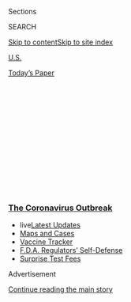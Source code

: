 <div id="app">

<div>

<div>

<div>

<div class="NYTAppHideMasthead css-1q2w90k e1suatyy0">

<div class="section css-ui9rw0 e1suatyy2">

<div class="css-eph4ug er09x8g0">

<div class="css-6n7j50">

</div>

<span class="css-1dv1kvn">Sections</span>

<div class="css-10488qs">

<span class="css-1dv1kvn">SEARCH</span>

</div>

[Skip to content](#site-content)[Skip to site
index](#site-index)

</div>

<div id="masthead-section-label" class="css-1wr3we4 eaxe0e00">

[U.S.](https://www.nytimes3xbfgragh.onion/section/us)

</div>

<div class="css-10698na e1huz5gh0">

</div>

</div>

<div id="masthead-bar-one" class="section hasLinks css-15hmgas e1csuq9d3">

<div class="css-uqyvli e1csuq9d0">

</div>

<div class="css-1uqjmks e1csuq9d1">

</div>

<div class="css-9e9ivx">

[](https://myaccount.nytimes3xbfgragh.onion/auth/login?response_type=cookie&client_id=vi)

</div>

<div class="css-1bvtpon e1csuq9d2">

[Today’s
Paper](https://www.nytimes3xbfgragh.onion/section/todayspaper)

</div>

</div>

</div>

</div>

<div data-aria-hidden="false">

<div id="site-content" data-role="main">

<div>

<div class="css-1aor85t" style="opacity:0.000000001;z-index:-1;visibility:hidden">

<div class="css-1hqnpie">

<div class="css-epjblv">

<span class="css-17xtcya">[U.S.](/section/us)</span><span class="css-x15j1o">|</span><span class="css-fwqvlz">Are
You Lying More in the Pandemic? Some Certainly
Are</span>

</div>

<div class="css-k008qs">

<div class="css-1iwv8en">

<span class="css-18z7m18"></span>

<div>

</div>

</div>

<span class="css-1n6z4y">https://nyti.ms/3hnXkI0</span>

<div class="css-1705lsu">

<div class="css-4xjgmj">

<div class="css-4skfbu" data-role="toolbar" data-aria-label="Social Media Share buttons, Save button, and Comments Panel with current comment count" data-testid="share-tools">

  - 
  - 
  - 
  - 
    
    <div class="css-6n7j50">
    
    </div>

  - 

</div>

</div>

</div>

</div>

</div>

</div>

<div class="css-13pd83m">

<div class="css-l9svim">

### [<span class="css-pa1jbp"><span class="css-1rxm0ex">The Coronavirus</span><span class="css-1rxm0ex"> Outbreak</span></span>](https://www.nytimes3xbfgragh.onion/news-event/coronavirus?name=styln-coronavirus-national&region=TOP_BANNER&block=storyline_menu_recirc&action=click&pgtype=Article&impression_id=c3673060-f52b-11ea-8964-d1c7703f36aa&variant=undefined)

  - <span class="css-1qkutce"><span class="css-12clwdu">live</span>[Latest
    Updates](https://www.nytimes3xbfgragh.onion/2020/09/12/world/covid-19-coronavirus.html?name=styln-coronavirus-national&region=TOP_BANNER&block=storyline_menu_recirc&action=click&pgtype=Article&impression_id=c3673061-f52b-11ea-8964-d1c7703f36aa&variant=undefined)</span>
  - <span class="css-1qkutce">[Maps and
    Cases](https://www.nytimes3xbfgragh.onion/interactive/2020/us/coronavirus-us-cases.html?name=styln-coronavirus-national&region=TOP_BANNER&block=storyline_menu_recirc&action=click&pgtype=Article&impression_id=c3673062-f52b-11ea-8964-d1c7703f36aa&variant=undefined)</span>
  - <span class="css-1qkutce">[Vaccine
    Tracker](https://www.nytimes3xbfgragh.onion/interactive/2020/science/coronavirus-vaccine-tracker.html?name=styln-coronavirus-national&region=TOP_BANNER&block=storyline_menu_recirc&action=click&pgtype=Article&impression_id=c3673063-f52b-11ea-8964-d1c7703f36aa&variant=undefined)</span>
  - <span class="css-1qkutce">[F.D.A. Regulators’
    Self-Defense](https://www.nytimes3xbfgragh.onion/2020/09/10/us/politics/fda-coronavirus-vaccine.html?name=styln-coronavirus-national&region=TOP_BANNER&block=storyline_menu_recirc&action=click&pgtype=Article&impression_id=c3673064-f52b-11ea-8964-d1c7703f36aa&variant=undefined)</span>
  - <span class="css-1qkutce">[Surprise Test
    Fees](https://www.nytimes3xbfgragh.onion/2020/09/09/upshot/coronavirus-surprise-test-fees.html?name=styln-coronavirus-national&region=TOP_BANNER&block=storyline_menu_recirc&action=click&pgtype=Article&impression_id=c3673065-f52b-11ea-8964-d1c7703f36aa&variant=undefined)</span>

</div>

</div>

<div id="top-wrapper" class="css-1sy8kpn">

<div id="top-slug" class="css-l9onyx">

Advertisement

</div>

[Continue reading the main
story](#after-top)

<div class="ad top-wrapper" style="text-align:center;height:100%;display:block;min-height:250px">

<div id="top" class="place-ad" data-position="top" data-size-key="top">

</div>

</div>

<div id="after-top">

</div>

</div>

<div>

<div id="sponsor-wrapper" class="css-1hyfx7x">

<div id="sponsor-slug" class="css-19vbshk">

Supported by

</div>

[Continue reading the main
story](#after-sponsor)

<div id="sponsor" class="ad sponsor-wrapper" style="text-align:center;height:100%;display:block">

</div>

<div id="after-sponsor">

</div>

</div>

<div class="css-186x18t">

</div>

<div class="css-1vkm6nb ehdk2mb0">

# Are You Lying More in the Pandemic? Some Certainly Are

</div>

The rate at which people are lying during the pandemic has increased,
experts suggest, perhaps because health-related matters are particularly
difficult to share.

<div class="css-79elbk" data-testid="photoviewer-wrapper">

<div class="css-z3e15g" data-testid="photoviewer-wrapper-hidden">

</div>

<div class="css-1a48zt4 ehw59r15" data-testid="photoviewer-children">

![<span class="css-16f3y1r e13ogyst0" data-aria-hidden="true">A recent
study found that U.S. adults who believed they had contracted the
coronavirus couldn’t always be counted on to be honest about their
symptoms.</span><span class="css-cnj6d5 e1z0qqy90" itemprop="copyrightHolder"><span class="css-1ly73wi e1tej78p0">Credit...</span><span><span>Jose
Luis Magana/Associated
Press</span></span></span>](https://static01.graylady3jvrrxbe.onion/images/2020/09/09/multimedia/00xp-virus-lying/merlin_176772828_cc9aa345-50e4-4b13-a245-c7e86504dfa1-articleLarge.jpg?quality=75&auto=webp&disable=upscale)

</div>

</div>

<div class="css-18e8msd">

<div class="css-vp77d3 epjyd6m0">

<div class="css-1baulvz">

By [<span class="css-1baulvz last-byline" itemprop="name">Derrick Bryson
Taylor</span>](https://www.nytimes3xbfgragh.onion/by/derrick-bryson-taylor)

</div>

</div>

  - Sept. 11,
    2020

  - 
    
    <div class="css-4xjgmj">
    
    <div class="css-d8bdto" data-role="toolbar" data-aria-label="Social Media Share buttons, Save button, and Comments Panel with current comment count" data-testid="share-tools">
    
      - 
      - 
      - 
      - 
        
        <div class="css-6n7j50">
        
        </div>
    
      - 
    
    </div>
    
    </div>

</div>

</div>

<div class="section meteredContent css-1r7ky0e" name="articleBody" itemprop="articleBody">

<div class="css-1fanzo5 StoryBodyCompanionColumn">

<div class="css-53u6y8">

As much of the United States moves toward reopening in phases, some
people are enjoying little bites of pre-pandemic life, such as dining in
restaurants, exercising in gyms and learning in classrooms. With the
gradual return comes a set of intrusive health questions: Are you
experiencing any symptoms? Have you been exposed to anyone who has
tested positive for the coronavirus? Answering those questions is where
it gets tricky.

People usually tell one to two lies a day, [according to a 1996
university
study](https://citeseerx.ist.psu.edu/viewdoc/download?doi=10.1.1.597.8906&rep=rep1&type=pdf).
Consistent with the belief that lying is an everyday social interaction,
participants said they did not view their lies as serious and did not
worry about being caught, the researchers said.

But what about lying during a pandemic that has [brought widespread
economic
damage](https://www.nytimes3xbfgragh.onion/2020/05/11/upshot/virus-lasting-economic-effects.html)
and produced a [national health
crisis](https://www.nytimes3xbfgragh.onion/interactive/2020/08/12/us/covid-deaths-us.html)?

Incidents in which people were dishonest about their health have been
well documented over the last several months. In March, [a New York man
lied about his Covid-19
symptoms](https://www.democratandchronicle.com/story/news/2020/03/31/rochester-ny-hospitals-tighten-visitor-policy-dad-hides-covid-19-symptoms-strong-highland/5085892002/)
to gain access to a maternity ward to see his wife, who later developed
flulike symptoms. The same month, a woman who flew from Massachusetts to
Los Angeles and then to Beijing [was placed under
investigation](https://www.latimes.com/world-nation/story/2020-03-18/woman-who-flew-from-u-s-to-china-for-coronavirus-test-faces-criminal-charges)
after she was accused of lying about her symptoms. In August, a woman in
Washington State was shamed for lying to her manicurist about [testing
positive for the
virus](https://www.allure.com/story/nail-client-exposes-manicurist-to-covid-19-virus-washington).

</div>

</div>

<div class="css-1fanzo5 StoryBodyCompanionColumn">

<div class="css-53u6y8">

A recent Brock University study of 451 adults ages 20 to 82 living in
the United States found that people who believed they had contracted the
virus weren’t always honest. Thirty-four percent of Covid-19-positive
participants said they had denied having symptoms when asked by others,
and 55 percent reported some level of concealment of their
symptoms.

<div id="NYT_MAIN_CONTENT_1_REGION" class="css-9tf9ac">

<div>

<div id="styln-covid-updates-world" class="section interactive-content interactive-size-medium css-1ftcdic">

<div class="css-17ih8de interactive-body">

<div id="styln-briefing-block" data-asset-id="QXJ0aWNsZTpueXQ6Ly9hcnRpY2xlLzJiYjYwYTJiLTY3NjItNTg3NC1iMGVhLWY4NzRhMjE3NTQyZA==">

<div class="briefing-block-header-section">

# [Latest Updates: The Coronavirus Outbreak](https://www.nytimes3xbfgragh.onion/2020/09/11/world/covid-19-coronavirus.html?action=click&pgtype=Article&state=default&region=MAIN_CONTENT_1&context=storylines_live_updates)

<div class="briefing-block-ts">

Updated 2020-09-12T12:04:20.515Z

</div>

</div>

  - [Fauci cautions the virus could disrupt life in the U.S. until
    ‘maybe even towards the end
    of 2021.’](https://www.nytimes3xbfgragh.onion/2020/09/11/world/covid-19-coronavirus.html?action=click&pgtype=Article&state=default&region=MAIN_CONTENT_1&context=storylines_live_updates#link-dfb8a16)
  - [From Asia to Africa, China promotes its vaccine candidates to win
    friends.](https://www.nytimes3xbfgragh.onion/2020/09/11/world/covid-19-coronavirus.html?action=click&pgtype=Article&state=default&region=MAIN_CONTENT_1&context=storylines_live_updates#link-7104d154)
  - [The other way the virus will kill:
    hunger.](https://www.nytimes3xbfgragh.onion/2020/09/11/world/covid-19-coronavirus.html?action=click&pgtype=Article&state=default&region=MAIN_CONTENT_1&context=storylines_live_updates#link-393ad215)

<div class="briefing-block-footer">

<div class="briefing-block-footer-meta">

[See more
updates](https://www.nytimes3xbfgragh.onion/2020/09/11/world/covid-19-coronavirus.html?action=click&pgtype=Article&state=default&region=MAIN_CONTENT_1&context=storylines_live_updates)

</div>

<div class="briefing-block-briefinglinks">

<span>More live coverage:</span>
[Markets](https://www.nytimes3xbfgragh.onion/live/2020/09/11/business/stock-market-today-coronavirus?action=click&pgtype=Article&state=default&region=MAIN_CONTENT_1&context=storylines_live_updates)

</div>

</div>

</div>

</div>

</div>

</div>

</div>

Twenty-five percent of participants reported that they had in some way
concealed their physical distancing practices; that rate increased among
those with Covid-19, according to the study, [published last month in
The Journal of Health
Psychology](https://journals.sagepub.com/doi/10.1177/1359105320951603).
Women were more likely to disclose health symptoms than men were,
researchers said, and older adults were more honest about their Covid-19
status and behaviors.

But the exact reasoning behind lying during the pandemic is complicated
and may be related to the environment, according to David M. Castro, a
psychotherapist and adjunct professor of psychology at Adelphi
University and the City College of New York.

“I think that so much is barred from someone right now,” Dr. Castro
said. “There’s a lot of loneliness, a lot of depression stemming from
loneliness.” The fact that the current social environment may not
provide people what they need could tempt people to act in ways that get
them what they need, he added.

Robert Feldman, a professor of psychological and brain sciences at the
University of Massachusetts Amherst and the author of “[The Liar in Your
Life: The Way to Truthful
Relationships](https://www.hachettebookgroup.com/titles/robert-feldman/the-liar-in-your-life/9780446552196/),”
said that his research showed that people typically tell three lies
within the first 10 minutes of meeting someone else.

</div>

</div>

<div class="css-1fanzo5 StoryBodyCompanionColumn">

<div class="css-53u6y8">

“It’s part of what we do as members of society,” Professor Feldman said.
“We tell people that we’re feeling well when we’re not feeling so well.”

<div id="NYT_MAIN_CONTENT_2_REGION" class="css-9tf9ac">

<div>

</div>

</div>

Another common example of lying, he said, is saying that you liked a
gift you didn’t like.

“Society operates on lies in many ways,” Professor Feldman said. “Most
of these lies are probably fairly trivial in the grand scheme of things,
but they are lies.”

Professor Feldman said that he believed the number of lies people tell
had gone up during the pandemic and that there were incentives to being
dishonest.

“It’s important, during the course of this pandemic, to be honest, stay
at home and to wear a mask, to do social distancing,” he said. “But I
also think there are a lot of subtle pressures that push people to not
be totally truthful.”

When people do lie, he said, they sometimes give themselves excuses that
it’s OK because they’re just trying to cope with the pandemic.

Dr. Castro said people might be more inclined to lie about their health
because it’s such a personal matter.

People ask for honesty about their health “to protect others, and that
becomes very difficult because there is a moral element of that,” he
said.

</div>

</div>

<div class="css-1fanzo5 StoryBodyCompanionColumn">

<div class="css-53u6y8">

When people lie, Professor Feldman said, they make a risk-reward
calculation: “If you’ve been in lockdown for months, you begin to feel
like you deserve to be free,” he said.

“Because you tell yourself, ‘I’ve suffered, I’m still suffering — who
knows when life is going to get back to normal?’” he said. “The fact
that we’ve been through a period, and are still in it, of such
uncertainty and lacking in clarity of when it’s going to end, it sort of
gives us permission to be less honest.”

</div>

</div>

<div>

</div>

</div>

<div>

</div>

<div>

</div>

<div>

</div>

<div>

<div id="bottom-wrapper" class="css-1ede5it">

<div id="bottom-slug" class="css-l9onyx">

Advertisement

</div>

[Continue reading the main
story](#after-bottom)

<div id="bottom" class="ad bottom-wrapper" style="text-align:center;height:100%;display:block;min-height:90px">

</div>

<div id="after-bottom">

</div>

</div>

</div>

</div>

</div>

## Site Index

<div>

</div>

## Site Information Navigation

  - [© <span>2020</span> <span>The New York Times
    Company</span>](https://help.nytimes3xbfgragh.onion/hc/en-us/articles/115014792127-Copyright-notice)

<!-- end list -->

  - [NYTCo](https://www.nytco.com/)
  - [Contact
    Us](https://help.nytimes3xbfgragh.onion/hc/en-us/articles/115015385887-Contact-Us)
  - [Work with us](https://www.nytco.com/careers/)
  - [Advertise](https://nytmediakit.com/)
  - [T Brand Studio](http://www.tbrandstudio.com/)
  - [Your Ad
    Choices](https://www.nytimes3xbfgragh.onion/privacy/cookie-policy#how-do-i-manage-trackers)
  - [Privacy](https://www.nytimes3xbfgragh.onion/privacy)
  - [Terms of
    Service](https://help.nytimes3xbfgragh.onion/hc/en-us/articles/115014893428-Terms-of-service)
  - [Terms of
    Sale](https://help.nytimes3xbfgragh.onion/hc/en-us/articles/115014893968-Terms-of-sale)
  - [Site
    Map](https://spiderbites.nytimes3xbfgragh.onion)
  - [Help](https://help.nytimes3xbfgragh.onion/hc/en-us)
  - [Subscriptions](https://www.nytimes3xbfgragh.onion/subscription?campaignId=37WXW)

</div>

</div>

</div>

</div>
